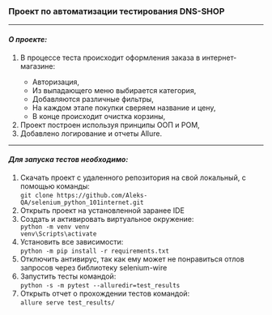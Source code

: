 <h3 tabindex="-1" dir="auto">Проект по автоматизации тестирования DNS-SHOP</h3>
<hr>
<h4 dir="auto"><em>О проекте:</em></h4>
<ol>
<li dir="auto">В процессе теста происходит оформления заказа в интернет-магазине:</li>
  <ul dir="auto">
    <li>Авторизация,</li>
    <li>Из выпадающего меню выбирается категория, </li>
    <li>Добавляются различные фильтры,</li>
    <li>На каждом этапе покупки сверяем название и цену,</li>
    <li>В конце происходит очистка корзины,</li>

  </ul>
    <li>Проект построен используя принципы ООП и POM,</li>
    <li>Добавлено логирование и отчеты Allure.</li>
</ol>

<hr>

<h4 dir="auto"><em>Для запуска тестов необходимо:</em></h4>
<ol>
  <li>Скачать проект с удаленного репозитория на свой локальный, с помощью команды:<br>
    <code>git clone https://github.com/Aleks-QA/selenium_python_101internet.git</code></li>
  
  <li>Открыть проект на установленной заранее IDE</li>
  
  <li>Создать и активировать виртуальное окружение:</li>
    <code>python -m venv venv</code></li><br>
    <code>venv\Scripts\activate</code></li>
    
  <li>Установить все зависимости: <br>
  <code>python -m pip install -r requirements.txt</code> 
    
  <li>Отключить антивирус, так как ему может не понравиться отлов запросов через библиотеку selenium-wire</li>
  
  <li>Запустить тесты командой:<br><code>python -s -m pytest --alluredir=test_results</code> </li>
  
  <li>Открыть отчет о прохождении тестов командой:<br>
    <code>allure serve test_results/ </code></li>
</ol>


